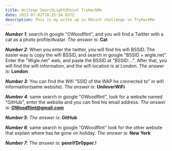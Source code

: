```yaml
---
title: Writeup SearchLightOhsint TryHackMe
date: 2023-07-02T10:25:54.657Z
description: This is my write up in Ohsint challenge in TryHackMe
---
```

***Number 1***: search in google "OWoodflint", and you will find a Twitter with a cat as a photo profile/Avatar.
*The answer is*: **Cat**


***Number 2***: When you enter the twitter, you will find his wifi BSSID. The easier way is copy the wifi BSSID, and search in google "BSSID + wigle.net". Enter the "Wigle.net" web, and paste the BSSID at "BSSID:...". After that, you will find the wifi information, and the wifi location is at London.
*The answer is*: **London**


***Number 3***: You can find the Wifi "SSID of the WAP he connected to" in wifi information(same website).
*The answer is*: **UnileverWiFi**


***Number 4***: same search in google "OWoodflint", look for a website named "GitHub", enter the website and you can find his email address.
*The answer is*: **OWoodflint@gmail.com**


***Number 5***: 
*The answer is*: **GitHub**


***Number 6***: same search in google "OWoodflint" look for the other website that explain where has he gone on holiday.
*The answer is*: **New York**


***Number 7***: 
*The answer is*: **pennYDr0pper.!**